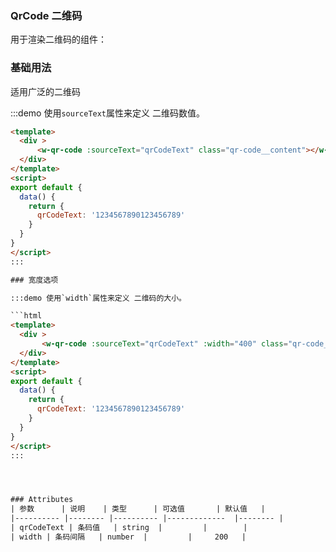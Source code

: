 ### QrCode 二维码
用于渲染二维码的组件：


### 基础用法
适用广泛的二维码

:::demo 使用`sourceText`属性来定义 二维码数值。

```html
<template>
  <div >
	  <w-qr-code :sourceText="qrCodeText" class="qr-code__content"></w-qr-code>
  </div>
</template>
<script>
export default {
  data() {
    return {
      qrCodeText: '1234567890123456789'
    }
  }
}
</script>
:::

### 宽度选项

:::demo 使用`width`属性来定义 二维码的大小。

```html
<template>
  <div >
	   <w-qr-code :sourceText="qrCodeText" :width="400" class="qr-code__content"></w-qr-code>
  </div>
</template>
<script>
export default {
  data() {
    return {
      qrCodeText: '1234567890123456789'
    }
  }
}
</script>
:::




### Attributes
| 参数      | 说明    | 类型      | 可选值       | 默认值   |
|---------- |-------- |---------- |-------------  |-------- |
| qrCodeText | 条码值   | string  |         |        |
| width | 条码间隔   | number  |         |     200   |

